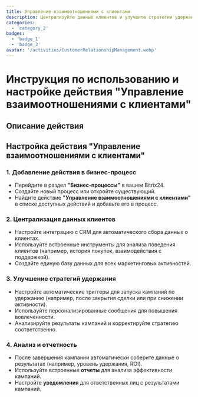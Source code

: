 ```yaml
---
title: Управление взаимоотношениями с клиентами
description: Централизуйте данные клиентов и улучшите стратегии удержания.
categories: 
  - 'category_2'
badges: 
  - 'badge_1'
  - 'badge_3'
avatar: '/activities/CustomerRelationshipManagement.webp'
---
```


# Инструкция по использованию и настройке действия "Управление взаимоотношениями с клиентами"

## Описание действия

## **Настройка действия "Управление взаимоотношениями с клиентами"**

### 1. Добавление действия в бизнес-процесс
- Перейдите в раздел **"Бизнес-процессы"** в вашем Bitrix24.
- Создайте новый процесс или откройте существующий.
- Найдите действие **"Управление взаимоотношениями с клиентами"** в списке доступных действий и добавьте его в процесс.

### 2. Централизация данных клиентов
- Настройте интеграцию с CRM для автоматического сбора данных о клиентах.
- Используйте встроенные инструменты для анализа поведения клиентов (например, история покупок, взаимодействия с поддержкой).
- Создайте единую базу данных для всех маркетинговых активностей.

### 3. Улучшение стратегий удержания
- Настройте автоматические триггеры для запуска кампаний по удержанию (например, после закрытия сделки или при снижении активности).
- Используйте персонализированные сообщения для повышения вовлеченности.
- Анализируйте результаты кампаний и корректируйте стратегию соответственно.

### 4. Анализ и отчетность
- После завершения кампании автоматически соберите данные о результатах (например, уровень удержания, ROI).
- Используйте встроенные **отчеты** для анализа эффективности кампаний.
- Настройте **уведомления** для ответственных лиц с результатами кампаний.